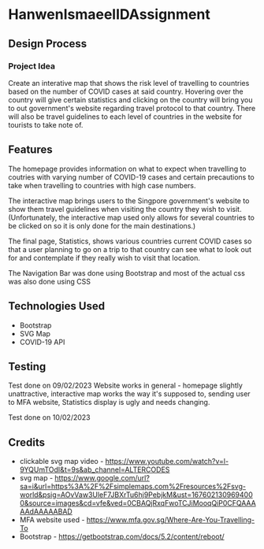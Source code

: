# HanwenIsmaeelIDAssignment

## Design Process

### Project Idea

Create an interative map that shows the risk level of travelling to countries based on the number of COVID cases at said country.
Hovering over the country will give certain statistics and clicking on the country will bring you to out government's website regarding travel protocol to that country.
There will also be travel guidelines to each level of countries in the website for tourists to take note of.

## Features

The homepage provides information on what to expect when travelling to coutries with varying number of COVID-19 cases and certain precautions to take when travelling to countries with high case numbers.

The interactive map brings users to the Singpore government's website to show them travel guidelines when visiting the country they wish to visit. (Unfortunately, the interactive map used only allows for several countries to be clicked on so it is only done for the main destinations.)

The final page, Statistics, shows various countries current COVID cases so that a user planning to go on a trip to that country can see what to look out for and contemplate if they really wish to visit that location.

The Navigation Bar was done using Bootstrap and most of the actual css was also done using CSS

## Technologies Used

- Bootstrap
- SVG Map
- COVID-19 API

## Testing

Test done on 09/02/2023
Website works in general - homepage slightly unattractive, interactive map works the way it's supposed to, sending user to MFA website, Statistics display is ugly and needs changing.

Test done on 10/02/2023

## Credits
- clickable svg map video - https://www.youtube.com/watch?v=l-9YQUmTOdI&t=9s&ab_channel=ALTERCODES
- svg map - https://www.google.com/url?sa=i&url=https%3A%2F%2Fsimplemaps.com%2Fresources%2Fsvg-world&psig=AOvVaw3UleF7JBXrTu6hj9PebjkM&ust=1676021309694000&source=images&cd=vfe&ved=0CBAQjRxqFwoTCJiMooqQiP0CFQAAAAAdAAAAABAD
- MFA website used - https://www.mfa.gov.sg/Where-Are-You-Travelling-To
- Bootstrap - https://getbootstrap.com/docs/5.2/content/reboot/
